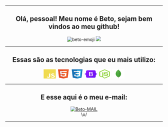 <hr>
<h2 align=center>Olá, pessoal! Meu nome é Beto, sejam bem vindos ao meu github!</h2>
<div align=center>
  <img height="180em" src="https://media.discordapp.net/attachments/938947675045388298/981290861763637268/aha.png" alt="beto-emoji">
  <img height="180em" src="https://github-readme-stats.vercel.app/api?username=nanpluz&show_icons=true&theme=dark&include_all_commits=true&count_private=true">
</div>
<hr>
<h2 align=center>Essas são as tecnologias que eu mais utilizo: </h2>
<div align=center>
  <img alt="Beto-JS" height="30" width="40" src="https://raw.githubusercontent.com/devicons/devicon/master/icons/javascript/javascript-plain.svg">
  <img alt="Beto-HTML" height="30" width="40" src="https://raw.githubusercontent.com/devicons/devicon/master/icons/html5/html5-original.svg">
  <img alt="Beto-CSS" height="30" width="40" src="https://raw.githubusercontent.com/devicons/devicon/master/icons/css3/css3-original.svg">
  <img alt="Beto-BS" height="30" width="40" src="https://raw.githubusercontent.com/devicons/devicon/master/icons/bootstrap/bootstrap-original.svg">
  <img alt="Beto-NODE" height="30" width="40" src="https://raw.githubusercontent.com/devicons/devicon/master/icons/nodejs/nodejs-original.svg">
  <img alt="Beto-MDB" height="30" width="40" src="https://raw.githubusercontent.com/devicons/devicon/master/icons/mongodb/mongodb-original.svg">
</div>
<hr>
<h2 align=center>E esse aqui é o meu e-mail: </h2>
<div align=center><a href="mailto:nanpluz@gmail.com"><img alt="Beto-MAIL" height="40" width="40" src="https://img.icons8.com/color/48/000000/gmail--v1.png"></a></div>
<div align=center>\o/</div>
<hr>
